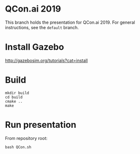 # QCon.ai 2019

This branch holds the presentation for QCon.ai 2019. For general instructions,
see the `default` branch.

# Install Gazebo

http://gazebosim.org/tutorials?cat=install

# Build

    mkdir build
    cd build
    cmake ..
    make

# Run presentation

From repository root:

    bash QCon.sh


